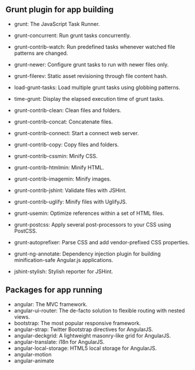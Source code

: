 ## Grunt plugin for app building

- grunt: The JavaScript Task Runner.
- grunt-concurrent: Run grunt tasks concurrently.
- grunt-contrib-watch: Run predefined tasks whenever watched file patterns are changed.
- grunt-newer: Configure grunt tasks to run with newer files only.
- grunt-filerev: Static asset revisioning through file content hash.
- load-grunt-tasks: Load multiple grunt tasks using globbing patterns.
- time-grunt: Display the elapsed execution time of grunt tasks.

- grunt-contrib-clean: Clean files and folders.
- grunt-contrib-concat: Concatenate files.
- grunt-contrib-connect: Start a connect web server.
- grunt-contrib-copy: Copy files and folders.

- grunt-contrib-cssmin: Minify CSS.
- grunt-contrib-htmlmin: Minify HTML.
- grunt-contrib-imagemin: Minify images.
- grunt-contrib-jshint: Validate files with JSHint.
- grunt-contrib-uglify: Minify files with UglifyJS.
- grunt-usemin: Optimize references within a set of HTML files.
- grunt-postcss: Apply several post-processors to your CSS using PostCSS.
- grunt-autoprefixer: Parse CSS and add vendor-prefixed CSS properties.
- grunt-ng-annotate: Dependency injection plugin for building minification-safe Angular.js applications.
- jshint-stylish: Stylish reporter for JSHint.

## Packages for app running

- angular: The MVC framework.
- angular-ui-router: The de-facto solution to flexible routing with nested views.
- bootstrap: The most popular responsive framework.
- angular-strap: Twitter Bootstrap directives for AngularJS.
- angular-deckgrid: A lightweight masonry-like grid for AngularJS.
- angular-translate: i18n for AngularJS.
- angular-local-storage: HTML5 local storage for AngularJS.
- angular-motion
- angular-animate
